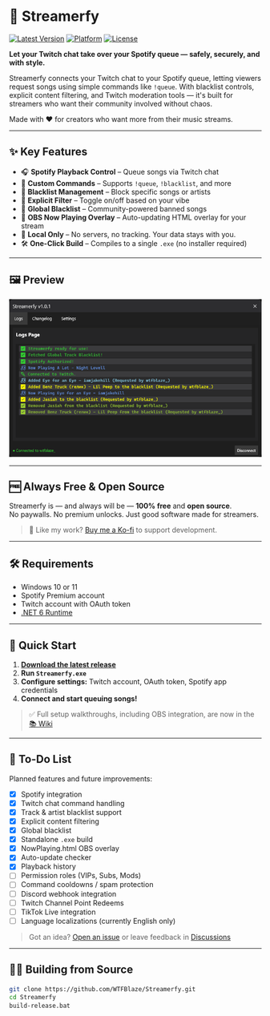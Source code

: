 # 🎵 Streamerfy

[![Latest Version](https://img.shields.io/github/v/tag/WTFBlaze/Streamerfy?style=flat-square)](https://github.com/WTFBlaze/Streamerfy/releases)
[![Platform](https://img.shields.io/badge/platform-windows-blue?style=flat-square)](#requirements)
[![License](https://img.shields.io/github/license/WTFBlaze/Streamerfy?style=flat-square)](LICENSE)

**Let your Twitch chat take over your Spotify queue — safely, securely, and with style.**

Streamerfy connects your Twitch chat to your Spotify queue, letting viewers request songs using simple commands like `!queue`. With blacklist controls, explicit content filtering, and Twitch moderation tools — it's built for streamers who want their community involved without chaos.

Made with ❤️ for creators who want more from their music streams.

---

## ✨ Key Features

- 🎧 **Spotify Playback Control** – Queue songs via Twitch chat
- 💬 **Custom Commands** – Supports `!queue`, `!blacklist`, and more
- 🚫 **Blacklist Management** – Block specific songs or artists
- 🔞 **Explicit Filter** – Toggle on/off based on your vibe
- 🧩 **Global Blacklist** – Community-powered banned songs
- 🎥 **OBS Now Playing Overlay** – Auto-updating HTML overlay for your stream
- 🧼 **Local Only** – No servers, no tracking. Your data stays with you.
- 🛠️ **One-Click Build** – Compiles to a single `.exe` (no installer required)

---

## 🖼 Preview

![Streamerfy UI Preview](https://github.com/WTFBlaze/Streamerfy/blob/master/Images/Showcase.png?raw=true)

---

## 🆓 Always Free & Open Source

Streamerfy is — and always will be — **100% free** and **open source**.  
No paywalls. No premium unlocks. Just good software made for streamers.

> 💖 Like my work? [Buy me a Ko-fi](https://ko-fi.com/wtfblaze) to support development.

---

## 🛠 Requirements

- Windows 10 or 11
- Spotify Premium account
- Twitch account with OAuth token
- [.NET 6 Runtime](https://dotnet.microsoft.com/en-us/download/dotnet/6.0)

---

## 🚀 Quick Start

1. **[Download the latest release](https://github.com/WTFBlaze/Streamerfy/releases)**
2. **Run `Streamerfy.exe`**
3. **Configure settings:** Twitch account, OAuth token, Spotify app credentials
4. **Connect and start queuing songs!**

> ✅ Full setup walkthroughs, including OBS integration, are now in the [📚 Wiki](https://github.com/WTFBlaze/Streamerfy/wiki)

---

## 📝 To-Do List

Planned features and future improvements:

- [x] Spotify integration
- [x] Twitch chat command handling
- [x] Track & artist blacklist support
- [x] Explicit content filtering
- [x] Global blacklist
- [x] Standalone `.exe` build
- [x] NowPlaying.html OBS overlay
- [x] Auto-update checker
- [x] Playback history
- [ ] Permission roles (VIPs, Subs, Mods)
- [ ] Command cooldowns / spam protection
- [ ] Discord webhook integration
- [ ] Twitch Channel Point Redeems
- [ ] TikTok Live integration
- [ ] Language localizations (currently English only)

> Got an idea? [Open an issue](https://github.com/WTFBlaze/Streamerfy/issues) or leave feedback in [Discussions](https://github.com/WTFBlaze/Streamerfy/discussions)

---

## 👨‍💻 Building from Source

```bash
git clone https://github.com/WTFBlaze/Streamerfy.git
cd Streamerfy
build-release.bat
